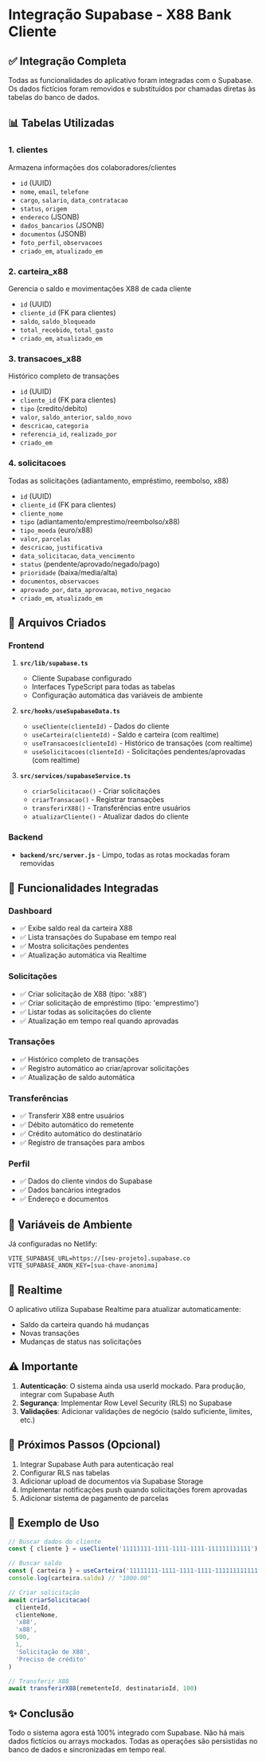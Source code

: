 # Integração Supabase - X88 Bank Cliente

## ✅ Integração Completa

Todas as funcionalidades do aplicativo foram integradas com o Supabase. Os dados fictícios foram removidos e substituídos por chamadas diretas às tabelas do banco de dados.

## 📊 Tabelas Utilizadas

### 1. **clientes**
Armazena informações dos colaboradores/clientes
- `id` (UUID)
- `nome`, `email`, `telefone`
- `cargo`, `salario`, `data_contratacao`
- `status`, `origem`
- `endereco` (JSONB)
- `dados_bancarios` (JSONB)
- `documentos` (JSONB)
- `foto_perfil`, `observacoes`
- `criado_em`, `atualizado_em`

### 2. **carteira_x88**
Gerencia o saldo e movimentações X88 de cada cliente
- `id` (UUID)
- `cliente_id` (FK para clientes)
- `saldo`, `saldo_bloqueado`
- `total_recebido`, `total_gasto`
- `criado_em`, `atualizado_em`

### 3. **transacoes_x88**
Histórico completo de transações
- `id` (UUID)
- `cliente_id` (FK para clientes)
- `tipo` (credito/debito)
- `valor`, `saldo_anterior`, `saldo_novo`
- `descricao`, `categoria`
- `referencia_id`, `realizado_por`
- `criado_em`

### 4. **solicitacoes**
Todas as solicitações (adiantamento, empréstimo, reembolso, x88)
- `id` (UUID)
- `cliente_id` (FK para clientes)
- `cliente_nome`
- `tipo` (adiantamento/emprestimo/reembolso/x88)
- `tipo_moeda` (euro/x88)
- `valor`, `parcelas`
- `descricao`, `justificativa`
- `data_solicitacao`, `data_vencimento`
- `status` (pendente/aprovado/negado/pago)
- `prioridade` (baixa/media/alta)
- `documentos`, `observacoes`
- `aprovado_por`, `data_aprovacao`, `motivo_negacao`
- `criado_em`, `atualizado_em`

## 🔧 Arquivos Criados

### Frontend
1. **`src/lib/supabase.ts`**
   - Cliente Supabase configurado
   - Interfaces TypeScript para todas as tabelas
   - Configuração automática das variáveis de ambiente

2. **`src/hooks/useSupabaseData.ts`**
   - `useCliente(clienteId)` - Dados do cliente
   - `useCarteira(clienteId)` - Saldo e carteira (com realtime)
   - `useTransacoes(clienteId)` - Histórico de transações (com realtime)
   - `useSolicitacoes(clienteId)` - Solicitações pendentes/aprovadas (com realtime)

3. **`src/services/supabaseService.ts`**
   - `criarSolicitacao()` - Criar solicitações
   - `criarTransacao()` - Registrar transações
   - `transferirX88()` - Transferências entre usuários
   - `atualizarCliente()` - Atualizar dados do cliente

### Backend
- **`backend/src/server.js`** - Limpo, todas as rotas mockadas foram removidas

## 🚀 Funcionalidades Integradas

### Dashboard
- ✅ Exibe saldo real da carteira X88
- ✅ Lista transações do Supabase em tempo real
- ✅ Mostra solicitações pendentes
- ✅ Atualização automática via Realtime

### Solicitações
- ✅ Criar solicitação de X88 (tipo: 'x88')
- ✅ Criar solicitação de empréstimo (tipo: 'emprestimo')
- ✅ Listar todas as solicitações do cliente
- ✅ Atualização em tempo real quando aprovadas

### Transações
- ✅ Histórico completo de transações
- ✅ Registro automático ao criar/aprovar solicitações
- ✅ Atualização de saldo automática

### Transferências
- ✅ Transferir X88 entre usuários
- ✅ Débito automático do remetente
- ✅ Crédito automático do destinatário
- ✅ Registro de transações para ambos

### Perfil
- ✅ Dados do cliente vindos do Supabase
- ✅ Dados bancários integrados
- ✅ Endereço e documentos

## 🔐 Variáveis de Ambiente

Já configuradas no Netlify:
```env
VITE_SUPABASE_URL=https://[seu-projeto].supabase.co
VITE_SUPABASE_ANON_KEY=[sua-chave-anonima]
```

## 📱 Realtime

O aplicativo utiliza Supabase Realtime para atualizar automaticamente:
- Saldo da carteira quando há mudanças
- Novas transações
- Mudanças de status nas solicitações

## ⚠️ Importante

1. **Autenticação**: O sistema ainda usa userId mockado. Para produção, integrar com Supabase Auth
2. **Segurança**: Implementar Row Level Security (RLS) no Supabase
3. **Validações**: Adicionar validações de negócio (saldo suficiente, limites, etc.)

## 🎯 Próximos Passos (Opcional)

1. Integrar Supabase Auth para autenticação real
2. Configurar RLS nas tabelas
3. Adicionar upload de documentos via Supabase Storage
4. Implementar notificações push quando solicitações forem aprovadas
5. Adicionar sistema de pagamento de parcelas

## 📝 Exemplo de Uso

```typescript
// Buscar dados do cliente
const { cliente } = useCliente('11111111-1111-1111-1111-111111111111')

// Buscar saldo
const { carteira } = useCarteira('11111111-1111-1111-1111-111111111111')
console.log(carteira.saldo) // "1000.00"

// Criar solicitação
await criarSolicitacao(
  clienteId,
  clienteNome,
  'x88',
  'x88',
  500,
  1,
  'Solicitação de X88',
  'Preciso de crédito'
)

// Transferir X88
await transferirX88(remetenteId, destinatarioId, 100)
```

## ✨ Conclusão

Todo o sistema agora está 100% integrado com Supabase. Não há mais dados fictícios ou arrays mockados. Todas as operações são persistidas no banco de dados e sincronizadas em tempo real.
